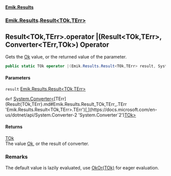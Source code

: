 #### [Emik.Results](index.md 'index')
### [Emik.Results](Emik.Results.md 'Emik.Results').[Result&lt;TOk,TErr&gt;](Result{TOk,TErr}.md 'Emik.Results.Result<TOk,TErr>')

## Result<TOk,TErr>.operator |(Result<TOk,TErr>, Converter<TErr,TOk>) Operator

Gets the [Ok](Result{TOk,TErr}.Ok.md 'Emik.Results.Result<TOk,TErr>.Ok') value, or the returned value of the parameter.

```csharp
public static TOk operator |(Emik.Results.Result<TOk,TErr> result, System.Converter<TErr,TOk> def);
```
#### Parameters

<a name='Emik.Results.Result_TOk,TErr_.op_BitwiseOr(Emik.Results.Result_TOk,TErr_,System.Converter_TErr,TOk_).result'></a>

`result` [Emik.Results.Result&lt;](Result{TOk,TErr}.md 'Emik.Results.Result<TOk,TErr>')[TOk](Result{TOk,TErr}.md#Emik.Results.Result_TOk,TErr_.TOk 'Emik.Results.Result<TOk,TErr>.TOk')[,](Result{TOk,TErr}.md 'Emik.Results.Result<TOk,TErr>')[TErr](Result{TOk,TErr}.md#Emik.Results.Result_TOk,TErr_.TErr 'Emik.Results.Result<TOk,TErr>.TErr')[&gt;](Result{TOk,TErr}.md 'Emik.Results.Result<TOk,TErr>')

<a name='Emik.Results.Result_TOk,TErr_.op_BitwiseOr(Emik.Results.Result_TOk,TErr_,System.Converter_TErr,TOk_).def'></a>

`def` [System.Converter&lt;](https://docs.microsoft.com/en-us/dotnet/api/System.Converter-2 'System.Converter`2')[TErr](Result{TOk,TErr}.md#Emik.Results.Result_TOk,TErr_.TErr 'Emik.Results.Result<TOk,TErr>.TErr')[,](https://docs.microsoft.com/en-us/dotnet/api/System.Converter-2 'System.Converter`2')[TOk](Result{TOk,TErr}.md#Emik.Results.Result_TOk,TErr_.TOk 'Emik.Results.Result<TOk,TErr>.TOk')[&gt;](https://docs.microsoft.com/en-us/dotnet/api/System.Converter-2 'System.Converter`2')

#### Returns
[TOk](Result{TOk,TErr}.md#Emik.Results.Result_TOk,TErr_.TOk 'Emik.Results.Result<TOk,TErr>.TOk')  
The value [Ok](Result{TOk,TErr}.Ok.md 'Emik.Results.Result<TOk,TErr>.Ok'), or the result of converter.

### Remarks
  
The default value is lazily evaluated, use [OkOr(TOk)](Result{TOk,TErr}.OkOr(TOk).md 'Emik.Results.Result<TOk,TErr>.OkOr(TOk)') for eager evaluation.